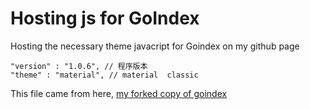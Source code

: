 # Hosting js for GoIndex
Hosting the necessary theme javacript for Goindex on my github page
```
"version" : "1.0.6", // 程序版本 
"theme" : "material", // material  classic
```
This file came from here, [my forked copy of goindex](https://github.com/Jakorbie/goindex/tree/master/themes)
